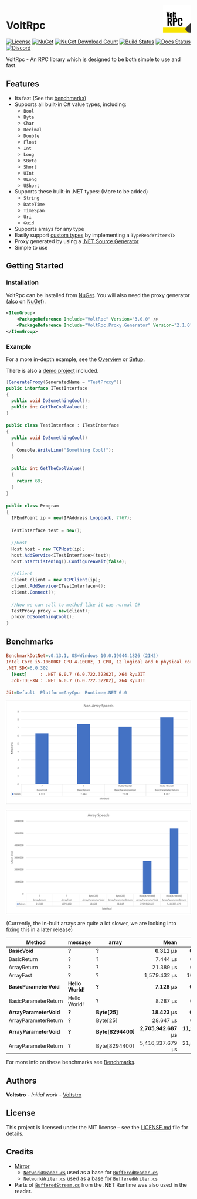 <img align="right" width="15%" src="https://raw.githubusercontent.com/Voltstro-Studios/VoltRpc/master/media/icon.svg">

# VoltRpc

[![License](https://img.shields.io/github/license/Voltstro-Studios/VoltRpc)](/LICENSE.md)
[![NuGet](https://img.shields.io/nuget/v/VoltRpc?label=NuGet)](https://www.nuget.org/packages/VoltRpc/)
[![NuGet Download Count](https://img.shields.io/nuget/dt/VoltRpc?label=Downloads&logo=nuget&color=blue&logoColor=blue)](https://www.nuget.org/packages/VoltRpc/)
[![Build Status](https://img.shields.io/azure-devops/build/Voltstro-Studios/63163ef8-da1d-42b6-b8b9-689420a730e5/9?logo=azure-pipelines)](https://dev.azure.com/Voltstro-Studios/VoltRpc/_build/latest?definitionId=9&branchName=master)
[![Docs Status](https://img.shields.io/website?down_color=red&down_message=Offline&label=Docs&up_color=blue&up_message=Online&url=https%3A%2F%2Fprojects.voltstro.dev)](https://projects.voltstro.dev/VoltRpc/articles/benchmarks/)
[![Discord](https://img.shields.io/badge/Discord-Voltstro-7289da.svg?logo=discord)](https://discord.voltstro.dev)

VoltRpc - An RPC library which is designed to be both simple to use and fast.

## Features

- Its fast (See the [benchmarks](#benchmarks))
- Supports all built-in C# value types, including:
    - `Bool`
    - `Byte`
    - `Char`
    - `Decimal`
    - `Double`
    - `Float`
    - `Int`
    - `Long`
    - `SByte`
    - `Short`
    - `UInt`
    - `ULong`
    - `UShort`
- Supports these built-in .NET types: (More to be added)
    - `String`
    - `DateTime`
    - `TimeSpan`
    - `Uri`
    - `Guid`
- Supports arrays for any type
- Easily support [custom types](https://projects.voltstro.dev/VoltRpc/articles/types/#custom-types) by implementing a `TypeReadWriter<T>`
- Proxy generated by using a [.NET Source Generator](https://projects.voltstro.dev/VoltRpc/articles/proxy-generation/)
- Simple to use

## Getting Started

### Installation

VoltRpc can be installed from [NuGet](https://nuget.org/packages/VoltRpc). You will also need the proxy generator (also on [NuGet](https://www.nuget.org/packages/VoltRpc.Proxy.Generator/)). 

```xml
<ItemGroup>
    <PackageReference Include="VoltRpc" Version="3.0.0" />
    <PackageReference Include="VoltRpc.Proxy.Generator" Version="2.1.0" />
</ItemGroup>
```

### Example

For a more in-depth example, see the [Overview](https://projects.voltstro.dev/VoltRpc/articles/overview/) or [Setup](https://projects.voltstro.dev/VoltRpc/articles/setup/).

There is also a [demo project](https://github.com/Voltstro-Studios/VoltRpc/tree/master/src/Demo) included.

```csharp
[GenerateProxy(GeneratedName = "TestProxy")]
public interface ITestInterface
{
  public void DoSomethingCool();
  public int GetTheCoolValue();
}

public class TestInterface : ITestInterface
{
  public void DoSomethingCool()
  {
    Console.WriteLine("Something Cool!");
  }

  public int GetTheCoolValue()
  {
    return 69;
  }
}

public class Program
{
  IPEndPoint ip = new(IPAddress.Loopback, 7767);

  TestInterface test = new();

  //Host
  Host host = new TCPHost(ip);
  host.AddService<ITestInterface>(test);
  host.StartListening().ConfigureAwait(false);

  //Client
  Client client = new TCPClient(ip);
  client.AddService<ITestInterface>();
  client.Connect();

  //Now we can call to method like it was normal C#
  TestProxy proxy = new(client);
  proxy.DoSomethingCool();
}
```

## Benchmarks

``` ini
BenchmarkDotNet=v0.13.1, OS=Windows 10.0.19044.1826 (21H2)
Intel Core i5-10600KF CPU 4.10GHz, 1 CPU, 12 logical and 6 physical cores
.NET SDK=6.0.302
  [Host]     : .NET 6.0.7 (6.0.722.32202), X64 RyuJIT
  Job-TDLHXN : .NET 6.0.7 (6.0.722.32202), X64 RyuJIT

Jit=Default  Platform=AnyCpu  Runtime=.NET 6.0  
```

![Pipes Non-Array](media/PipesBenchmarkNonArrays.png)

![Pipes Non-Array](media/PipesBenchmarkArrays.png)

(Currently, the in-built arrays are quite a lot slower, we are looking into fixing this in a later release)

|               Method |      message |         array |             Mean |          Error |         StdDev |
|--------------------- |------------- |-------------- |-----------------:|---------------:|---------------:|
|            **BasicVoid** |            **?** |             **?** |         **6.311 μs** |      **0.0517 μs** |      **0.0432 μs** |
|          BasicReturn |            ? |             ? |         7.444 μs |      0.0589 μs |      0.0551 μs |
|          ArrayReturn |            ? |             ? |        21.389 μs |      0.3943 μs |      0.6695 μs |
|            ArrayFast |            ? |             ? |     1,579.432 μs |     10.1223 μs |      9.4684 μs |
|   **BasicParameterVoid** | **Hello World!** |             **?** |         **7.128 μs** |      **0.0390 μs** |      **0.0346 μs** |
| BasicParameterReturn | Hello World! |             ? |         8.287 μs |      0.0364 μs |      0.0304 μs |
|   **ArrayParameterVoid** |            **?** |      **Byte[25]** |        **18.423 μs** |      **0.3675 μs** |      **0.6140 μs** |
| ArrayParameterReturn |            ? |      Byte[25] |        28.647 μs |      0.5643 μs |      0.9112 μs |
|   **ArrayParameterVoid** |            **?** | **Byte[8294400]** | **2,705,942.687 μs** | **11,965.3253 μs** | **11,192.3727 μs** |
| ArrayParameterReturn |            ? | Byte[8294400] | 5,416,337.679 μs | 21,036.1040 μs | 18,647.9583 μs |

For more info on these benchmarks see [Benchmarks](https://projects.voltstro.dev/VoltRpc/articles/benchmarks/).

## Authors

**Voltstro** - *Initial work* - [Voltstro](https://github.com/Voltstro)

## License

This project is licensed under the MIT license – see the [LICENSE.md](https://github.com/Voltstro-Studios/VoltRpc/blob/master/LICENSE.md) file for details.

## Credits

- [Mirror](https://github.com/vis2k/Mirror) 
  - [`NetworkReader.cs`](https://github.com/vis2k/Mirror/tree/50e6bb11016257c505c39380b6aa7f957bb6048e/Assets/Mirror/Runtime/NetworkReader.cs) used as a base for [`BufferedReader.cs`](/src/VoltRpc/IO/BufferedReader.cs)
  - [`NetworkWriter.cs`](https://github.com/vis2k/Mirror/tree/50e6bb11016257c505c39380b6aa7f957bb6048e/Assets/Mirror/Runtime/NetworkWriter.cs) used as a base for [`BufferedWriter.cs`](/src/VoltRpc/IO/BufferedWriter.cs)
- Parts of [`BufferedStream.cs`](https://github.com/dotnet/runtime/blob/release/5.0/src/libraries/System.Private.CoreLib/src/System/IO/BufferedStream.cs) from the .NET Runtime was also used in the reader. 
